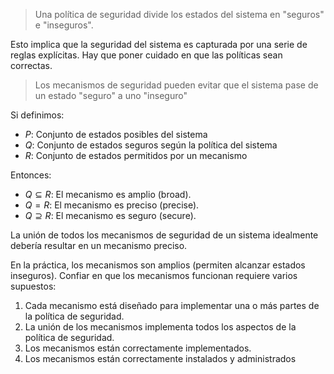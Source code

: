 > Una política de seguridad divide los estados del sistema en "seguros" e "inseguros".

Esto implica que la seguridad del sistema es capturada por una serie de reglas explícitas. Hay que poner cuidado en que las políticas sean correctas.

> Los mecanismos de seguridad pueden evitar que el sistema pase de un estado "seguro" a uno "inseguro"

Si definimos:

- $P$: Conjunto de estados posibles del sistema
- $Q$: Conjunto de estados seguros según la política del sistema
- $R$: Conjunto de estados permitidos por un mecanismo

Entonces:

- $Q \subseteq R$: El mecanismo es amplio (broad).
- $Q = R$: El mecanismo es preciso (precise).
- $Q \supseteq R$: El mecanismo es seguro (secure).

La unión de todos los mecanismos de seguridad de un sistema idealmente debería resultar en un mecanismo preciso.

En la práctica, los mecanismos son amplios (permiten alcanzar estados inseguros). Confiar en que los mecanismos funcionan requiere varios supuestos:

1. Cada mecanismo está diseñado para implementar una o más partes de la política de seguridad.
2. La unión de los mecanismos implementa todos los aspectos de la política de seguridad.
3. Los mecanismos están correctamente implementados.
4. Los mecanismos están correctamente instalados y administrados
